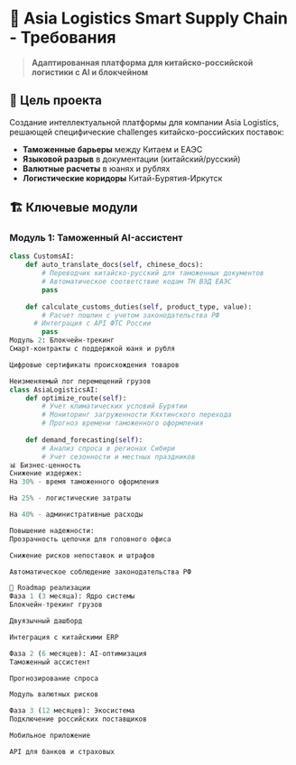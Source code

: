 # 🌉 Asia Logistics Smart Supply Chain - Требования

> **Адаптированная платформа для китайско-российской логистики с AI и блокчейном**

## 🎯 Цель проекта
Создание интеллектуальной платформы для компании Asia Logistics, решающей специфические challenges китайско-российских поставок:

- **Таможенные барьеры** между Китаем и ЕАЭС
- **Языковой разрыв** в документации (китайский/русский)
- **Валютные расчеты** в юанях и рублях
- **Логистические коридоры** Китай-Бурятия-Иркутск

## 🏗 Ключевые модули

### Модуль 1: Таможенный AI-ассистент
```python
class CustomsAI:
    def auto_translate_docs(self, chinese_docs):
        # Переводчик китайско-русский для таможенных документов
        # Автоматическое соответствие кодам ТН ВЭД ЕАЭС
        pass
        
    def calculate_customs_duties(self, product_type, value):
        # Расчет пошлин с учетом законодательства РФ
      # Интеграция с API ФТС России
        pass
Модуль 2: Блокчейн-трекинг
Смарт-контракты с поддержкой юаня и рубля

Цифровые сертификаты происхождения товаров

Неизменяемый лог перемещений грузов
class AsiaLogisticsAI:
    def optimize_route(self):
        # Учет климатических условий Бурятии
        # Мониторинг загруженности Кяхтинского перехода
        # Прогноз времени таможенного оформления
        
    def demand_forecasting(self):
        # Анализ спроса в регионах Сибири
        # Учет сезонности и местных праздников
📊 Бизнес-ценность
Снижение издержек:
На 30% - время таможенного оформления

На 25% - логистические затраты

На 40% - административные расходы

Повышение надежности:
Прозрачность цепочки для головного офиса

Снижение рисков непоставок и штрафов

Автоматическое соблюдение законодательства РФ

🚀 Roadmap реализации
Фаза 1 (3 месяца): Ядро системы
Блокчейн-трекинг грузов

Двуязычный дашборд

Интеграция с китайскими ERP

Фаза 2 (6 месяцев): AI-оптимизация
Таможенный ассистент

Прогнозирование спроса

Модуль валютных рисков

Фаза 3 (12 месяцев): Экосистема
Подключение российских поставщиков

Мобильное приложение

API для банков и страховых
